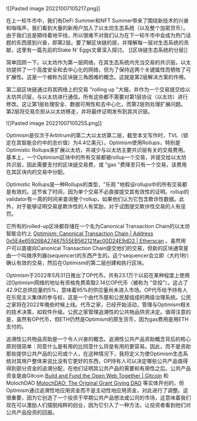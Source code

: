![[Pasted image 20221007105217.png]]

在上一轮牛市中，我们有DeFi Summer和NFT Summer带来了围绕新技术的兴奋和嗡嗡声，我们看到大量的新用户加入了以太坊生态系统（以及整个加密货币）。由于我们总是期待着地平线，所以很难不对我们认为在下一轮牛市中会成为热门话题的东西感到兴奋，即第2层。要了解区块链的层，并理解每一层对生态系统的贡献，这里有一篇先前的Stake N' Eggs文章深入探讨。 [[区块链生态系统的分层]]  
  
简单回顾一下。以太坊作为第一层网络，在其生态系统内充当交易的共识层。以太坊提供了一个高度安全和去中心化的网络，但为了保持这两个关键属性而牺牲了可扩展性。这是一个被称为区块链三角困难的概念。这就是第2层解决方案的作用。  
  
第二层区块链通过将其网络上的交易 "rolling up "大捆，并作为一个交易提交给以太坊共识层，与以太坊进行通信。所有这些都不需要对第1层协议（以太坊）进行修改。这让第1层处理安全、数据可用性和去中心化，而第2层则处理扩展问题。第2层将交易负担从以太坊移走，并将最终证明发布到其共识层。  

![[Pasted image 20221007105255.png]]


Optimism是仅次于Arbitrum的第二大以太坊第二层，截至本文写作时，TVL（锁定在其智能合约中的总价值）为4.4亿美元）。Optimism使用Rollups，特别是Optimistic Rollups来扩展以太坊，并减少与以太坊主要共识层有关的交易费用。基本上，一个Optimism区块中的所有交易都被rollup一个交易，并提交给以太坊共识层，因此需要支付的区块链交易费，或 "gas "费降至只有一个交易，该费用在其区块内的交易中分配。  
  
Optimistic Rollups是一种Rollups的类型，"乐观 "地假设rollups中的所有交易都是有效的。这节省了时间，因为单个交易不必直接提交其有效性的证明。rollup的validator有一周的时间来查询整个rollup，如果他们认为它包含欺诈性数据。此外，对于能够证明交易是欺诈性的人有奖励，对于试图提交欺诈性交易的人有惩罚。  
  
它所有的rolled-up区块都存储在一个名为Canonical Transaction Chain的以太坊智能合约上 [Optimism: Canonical Transaction Chain | Address 0x5E4e65926BA27467555EB562121fac00D24E9dD2 | Etherscan](https://etherscan.io/address/0x5E4e65926BA27467555EB562121fac00D24E9dD2) 。虽然用户可以直接向Canonical Transaction Chain提交他们的交易，但新的区块通常是由一个叫做序列器(sequencer)的东西产生的。这个sequencer会立即（大约1秒）确认有效的交易，然后在Optimism的第二层创建和执行区块。  
  
Optimism于2022年5月31日推出了OP代币。共有23.1万个以前在某种程度上使用过Optimism网络的地址有资格免费索取2.14亿OP代币（被称为 "空投"）。这占了42.9亿总供应量的5%，意味着95%的供应量尚未进入市场。OP代币给予持有人在乐观主义集体的参与权，这是一个由代币屋和公民屋组成的两级治理系统。公民之家将在2022年晚些时候上线。代币之家，已经开始活动，管理与Optimism相关的技术决策，如软件升级。公民之家管理追溯性的公共物品供资决定。值得注意的是，虽然有OP代币，但ETH仍然是Optimism的原生货币，因为gas费用是用ETH支付的。  
  
追溯性公共物品资助是一个令人兴奋的概念。追溯性公共产品资助概念背后的核心原则很简单：同意什么是有用的比同意什么将是有用的更容易。因此，而不是资助那些提供公共产品的公司或个人，在这种情况下，我将定义为使Optimism生态系统对其用户整体来说比没有它更好的东西，OP持有人可以决定哪些公共产品值得得到部分资金的追溯分配，在他们证明其公共产品的需要和有用性之后。公共产品资金是由Gitcoin [Build and Fund the Open Web Together | Gitcoin](https://gitcoin.co/) 和MolochDAO [MolochDAO: The Original Grant Giving DAO](https://molochdao.com/) 等实体开创的，但Optimism通过追溯性地应用资金而不是主动性地应用资金，对此进行了调整。这很重要，因为它创造了一个投资于早期公共产品想法或公司的市场，这意味着我们现在可以激励人们摆脱纯粹的创业，因为它引入了一种方法，让投资者看到他们对公共产品投资的回报。  
  
